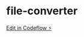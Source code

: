 # file-converter

[Edit in Codeflow ⚡️](https://stackblitz.com/~/github.com/gonzalote99/file-converter)